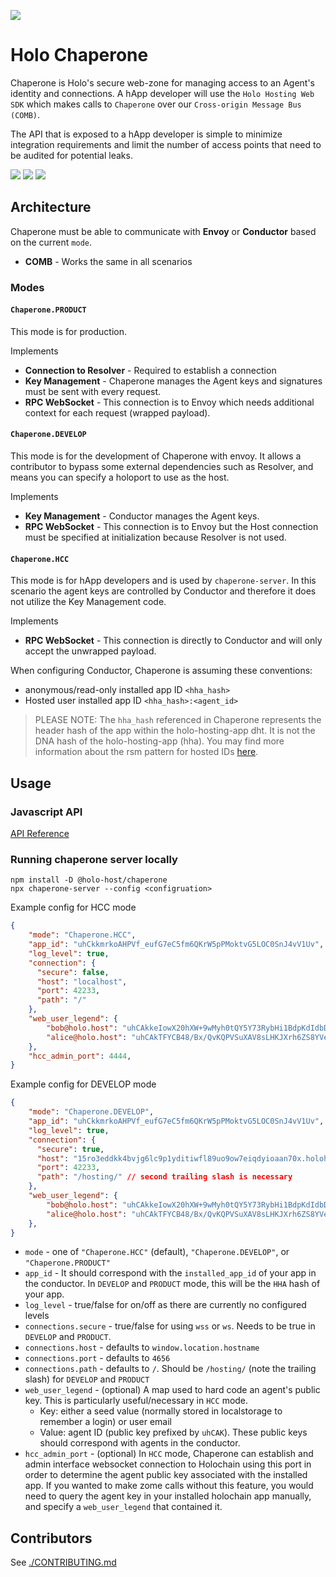 ![](https://img.shields.io/npm/v/@holo-host/chaperone/latest?style=flat-square)

# Holo Chaperone

Chaperone is Holo's secure web-zone for managing access to an Agent's identity and connections.  A
hApp developer will use the `Holo Hosting Web SDK` which makes calls to `Chaperone` over our
`Cross-origin Message Bus (COMB)`.

The API that is exposed to a hApp developer is simple to minimize integration requirements and
limit the number of access points that need to be audited for potential leaks.

![](https://img.shields.io/github/issues-raw/Holo-Host/chaperone?style=flat-square)
![](https://img.shields.io/github/issues-closed-raw/Holo-Host/chaperone?style=flat-square)
![](https://img.shields.io/github/issues-pr-raw/Holo-Host/chaperone?style=flat-square)

## Architecture

Chaperone must be able to communicate with **Envoy** or **Conductor** based on the current `mode`.

- **COMB** - Works the same in all scenarios


### Modes

#### `Chaperone.PRODUCT`
This mode is for production.

Implements
- **Connection to Resolver**		- Required to establish a connection
- **Key Management**	- Chaperone manages the Agent keys and signatures must be sent with every request.
- **RPC WebSocket**	- This connection is to Envoy which needs additional context for each request (wrapped payload).

#### `Chaperone.DEVELOP`
This mode is for the development of Chaperone with envoy. It allows a contributor to bypass some external
dependencies such as Resolver, and means you can specify a holoport to use as the host.

Implements
- **Key Management**	- Conductor manages the Agent keys.
- **RPC WebSocket**	- This connection is to Envoy but the Host connection must be specified at initialization because Resolver is not used.

#### `Chaperone.HCC`
This mode is for hApp developers and is used by `chaperone-server`.  In this scenario the agent keys
are controlled by Conductor and therefore it does not utilize the Key Management code.

Implements
- **RPC WebSocket**	- This connection is directly to Conductor and will only accept the unwrapped payload.

When configuring Conductor, Chaperone is assuming these conventions:
- anonymous/read-only installed app ID `<hha_hash>`
- Hosted user installed app ID `<hha_hash>:<agent_id>`
> PLEASE NOTE: The `hha_hash` referenced in Chaperone represents the header hash of the app within the holo-hosting-app dht. It is not the DNA hash of the holo-hosting-app (hha).
> You may find more information about the rsm pattern for hosted IDs [here](https://github.com/Holo-Host/rfcs/blob/master/teams/holo-hosting/decision_logs/DL-H0009-hosted-pipeline-rsm-updates.md).

## Usage

### Javascript API

[API Reference](https://holo-host.github.io/chaperone/docs/module-@holo-host_chaperone.html)

### Running chaperone server locally

```
npm install -D @holo-host/chaperone
npx chaperone-server --config <configruation>
```

Example config for HCC mode
```json
{
    "mode": "Chaperone.HCC",
    "app_id": "uhCkkmrkoAHPVf_eufG7eC5fm6QKrW5pPMoktvG5LOC0SnJ4vV1Uv",
    "log_level": true,
    "connection": {
      "secure": false,
      "host": "localhost",
      "port": 42233,
      "path": "/"
    },
    "web_user_legend": {
        "bob@holo.host": "uhCAkkeIowX20hXW+9wMyh0tQY5Y73RybHi1BdpKdIdbD26Dl/xwq",
        "alice@holo.host": "uhCAkTFYCB48/Bx/QvKQPVSuXAV8sLHKJXrh6ZS8YVe2MdsvSgc7q",
    },
    "hcc_admin_port": 4444,
}
```

Example config for DEVELOP mode
```json
{
    "mode": "Chaperone.DEVELOP",
    "app_id": "uhCkkmrkoAHPVf_eufG7eC5fm6QKrW5pPMoktvG5LOC0SnJ4vV1Uv",
    "log_level": true,
    "connection": {
      "secure": true,
      "host": "15ro3eddkk4bvjg6lc9p1yditiwfl89uo9ow7eiqdyioaan70x.holohost.net",
      "port": 42233,
      "path": "/hosting/" // second trailing slash is necessary
    },
    "web_user_legend": {
        "bob@holo.host": "uhCAkkeIowX20hXW+9wMyh0tQY5Y73RybHi1BdpKdIdbD26Dl/xwq",
        "alice@holo.host": "uhCAkTFYCB48/Bx/QvKQPVSuXAV8sLHKJXrh6ZS8YVe2MdsvSgc7q",
    },
}
```

- `mode` - one of `"Chaperone.HCC"` (default), `"Chaperone.DEVELOP"`, or `"Chaperone.PRODUCT"`
- `app_id`		- It should correspond with the `installed_app_id` of your app in the conductor. In `DEVELOP` and `PRODUCT` mode, this will be the `HHA` hash of your app.
- `log_level`			- true/false for on/off as there are currently no configured levels
- `connections.secure`		- true/false for using `wss` or `ws`. Needs to be true in `DEVELOP` and `PRODUCT`.
- `connections.host`		- defaults to `window.location.hostname`
- `connections.port`		- defaults to `4656`
- `connections.path`		- defaults to `/`. Should be `/hosting/` (note the trailing slash) for `DEVELOP` and `PRODUCT`
- `web_user_legend` - (optional) A map used to hard code an agent's public key. This is particularly useful/necessary in `HCC` mode.
    - Key: either a seed value (normally stored in localstorage to remember a login) or user email
    - Value: agent ID (public key prefixed by `uhCAK`). These public keys should correspond with agents in the conductor.
- `hcc_admin_port` - (optional) In `HCC` mode, Chaperone can establish and admin interface websocket connection to Holochain using this port in order to determine the agent public key associated with the installed app. If you wanted to make zome calls without this feature, you would need to query the agent key in your installed holochain app manually, and specify a `web_user_legend` that contained it.


## Contributors

See [./CONTRIBUTING.md](./CONTRIBUTING.md)
<!-- :) -->
